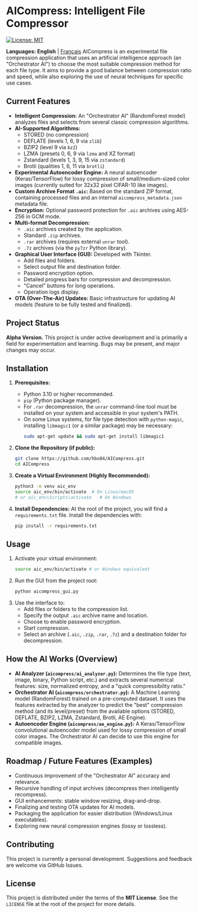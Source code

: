 # AICompress: Intelligent File Compressor

[![License: MIT](https://img.shields.io/badge/License-MIT-yellow.svg)](https://opensource.org/licenses/MIT)

**Languages:** **English** | [Français](./README.md)
AICompress is an experimental file compression application that uses an artificial intelligence approach (an "Orchestrator AI") to choose the most suitable compression method for each file type. It aims to provide a good balance between compression ratio and speed, while also exploring the use of neural techniques for specific use cases.

## Current Features

* **Intelligent Compression:** An "Orchestrator AI" (RandomForest model) analyzes files and selects from several classic compression algorithms.
* **AI-Supported Algorithms:**
    * STORED (no compression)
    * DEFLATE (levels 1, 6, 9 via `zlib`)
    * BZIP2 (level 9 via `bz2`)
    * LZMA (presets 0, 6, 9 via `lzma` and XZ format)
    * Zstandard (levels 1, 3, 9, 15 via `zstandard`)
    * Brotli (qualities 1, 6, 11 via `brotli`)
* **Experimental Autoencoder Engine:** A neural autoencoder (Keras/TensorFlow) for lossy compression of small/medium-sized color images (currently suited for 32x32 pixel CIFAR-10 like images).
* **Custom Archive Format `.aic`:** Based on the standard ZIP format, containing processed files and an internal `aicompress_metadata.json` metadata file.
* **Encryption:** Optional password protection for `.aic` archives using AES-256 in GCM mode.
* **Multi-format Decompression:**
    * `.aic` archives created by the application.
    * Standard `.zip` archives.
    * `.rar` archives (requires external `unrar` tool).
    * `.7z` archives (via the `py7zr` Python library).
* **Graphical User Interface (GUI):** Developed with Tkinter.
    * Add files and folders.
    * Select output file and destination folder.
    * Password encryption option.
    * Detailed progress bars for compression and decompression.
    * "Cancel" buttons for long operations.
    * Operation logs display.
* **OTA (Over-The-Air) Updates:** Basic infrastructure for updating AI models (feature to be fully tested and finalized).

## Project Status

**Alpha Version.**
This project is under active development and is primarily a field for experimentation and learning. Bugs may be present, and major changes may occur.

## Installation

1.  **Prerequisites:**
    * Python 3.10 or higher recommended.
    * `pip` (Python package manager).
    * For `.rar` decompression, the `unrar` command-line tool must be installed on your system and accessible in your system's PATH.
    * On some Linux systems, for file type detection with `python-magic`, installing `libmagic1` (or a similar package) may be necessary:
        ```bash
        sudo apt-get update && sudo apt-get install libmagic1
        ```

2.  **Clone the Repository (if public):**
    ```bash
    git clone https://github.com/hbo84/AICompress.git
    cd AICompress
    ```

3.  **Create a Virtual Environment (Highly Recommended):**
    ```bash
    python3 -m venv aic_env
    source aic_env/bin/activate  # On Linux/macOS
    # or aic_env\Scripts\activate   # On Windows
    ```

4.  **Install Dependencies:**
    At the root of the project, you will find a `requirements.txt` file. Install the dependencies with:
    ```bash
    pip install -r requirements.txt
    ```

## Usage

1.  Activate your virtual environment:
    ```bash
    source aic_env/bin/activate # or Windows equivalent
    ```
2.  Run the GUI from the project root:
    ```bash
    python aicompress_gui.py
    ```
3.  Use the interface to:
    * Add files or folders to the compression list.
    * Specify the output `.aic` archive name and location.
    * Choose to enable password encryption.
    * Start compression.
    * Select an archive (`.aic`, `.zip`, `.rar`, `.7z`) and a destination folder for decompression.

## How the AI Works (Overview)

* **AI Analyzer (`aicompress/ai_analyzer.py`):** Determines the file type (text, image, binary, Python script, etc.) and extracts several numerical features: size, normalized entropy, and a "quick compressibility ratio."
* **Orchestrator AI (`aicompress/orchestrator.py`):** A Machine Learning model (RandomForest) trained on a pre-computed dataset. It uses the features extracted by the analyzer to predict the "best" compression method (and its level/preset) from the available options (STORED, DEFLATE, BZIP2, LZMA, Zstandard, Brotli, AE Engine).
* **Autoencoder Engine (`aicompress/ae_engine.py`):** A Keras/TensorFlow convolutional autoencoder model used for lossy compression of small color images. The Orchestrator AI can decide to use this engine for compatible images.

## Roadmap / Future Features (Examples)

* Continuous improvement of the "Orchestrator AI" accuracy and relevance.
* Recursive handling of input archives (decompress then intelligently recompress).
* GUI enhancements: stable window resizing, drag-and-drop.
* Finalizing and testing OTA updates for AI models.
* Packaging the application for easier distribution (Windows/Linux executables).
* Exploring new neural compression engines (lossy or lossless).

## Contributing

This project is currently a personal development. Suggestions and feedback are welcome via GitHub Issues.

## License

This project is distributed under the terms of the **MIT License**.
See the `LICENSE` file at the root of the project for more details.